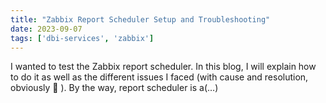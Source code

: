 ```yaml
---
title: "Zabbix Report Scheduler Setup and Troubleshooting"
date: 2023-09-07
tags: ['dbi-services', 'zabbix']
---
```

I wanted to test the Zabbix report scheduler. In this blog, I will explain how to do it as well as the different issues I faced (with cause and resolution, obviously 🙂 ). By the way, report scheduler is a(…)